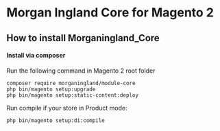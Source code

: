 # Morgan Ingland Core for Magento 2

## How to install Morganingland_Core


#### Install via composer

Run the following command in Magento 2 root folder

```
composer require morganingland/module-core
php bin/magento setup:upgrade
php bin/magento setup:static-content:deploy
```

Run compile if your store in Product mode:

```
php bin/magento setup:di:compile
```
